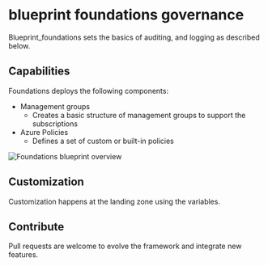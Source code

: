 # blueprint foundations governance

Blueprint_foundations sets the basics of auditing, and logging as described below.

## Capabilities

Foundations deploys the following components:

 - Management groups
    - Creates a basic structure of management groups to support the subscriptions
 - Azure Policies
    - Defines a set of custom or built-in policies

![Foundations blueprint overview](../../../_pictures/caf_foundations/foundations_governance.png)

## Customization

Customization happens at the landing zone using the variables.

## Contribute

Pull requests are welcome to evolve the framework and integrate new features.
